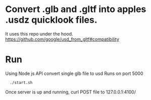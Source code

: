 # Convert .glb and .gltf into apples .usdz quicklook files.

It uses this repo under the hood.
https://github.com/google/usd_from_gltf#compatibility

# Run

Using Node js API convert single glb file to usd
Runs on port 5000
```
  ./start.sh
```
Once server is up and running,
curl POST file to 127.0.0.1:4100/
